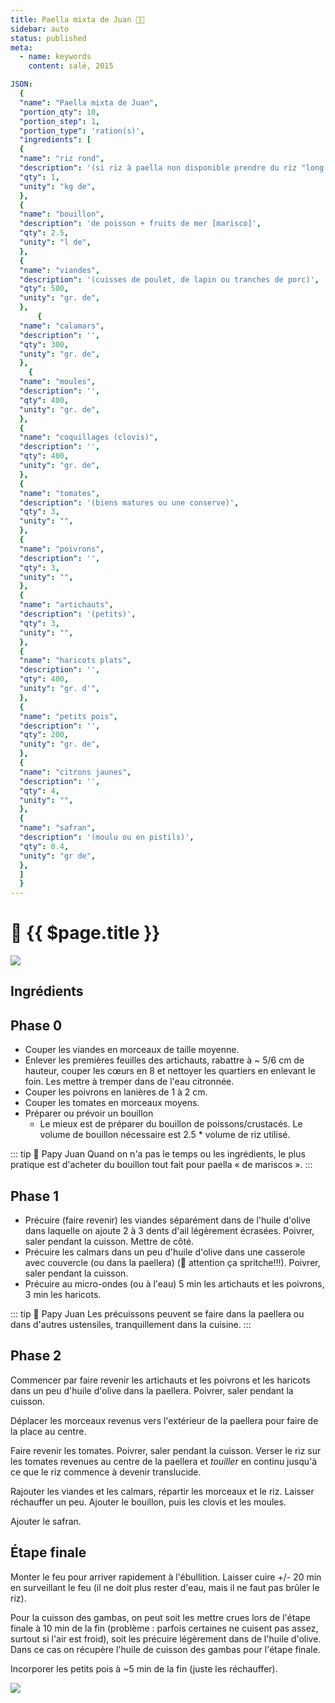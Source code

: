 ```yaml
---
title: Paella mixta de Juan 🥘🧓
sidebar: auto
status: published
meta:
  - name: keywords
    content: salé, 2015

JSON:
  {
  "name": "Paella mixta de Juan",
  "portion_qty": 10,
  "portion_step": 1,
  "portion_type": 'ration(s)',
  "ingredients": [
  {
  "name": "riz rond",
  "description": '(si riz à paella non disponible prendre du riz "long grain")',
  "qty": 1,
  "unity": "kg de",
  },
  {
  "name": "bouillon",
  "description": 'de poisson + fruits de mer [marisco]',
  "qty": 2.5,
  "unity": "l de",
  },
  {
  "name": "viandes",
  "description": '(cuisses de poulet, de lapin ou tranches de porc)',
  "qty": 500,
  "unity": "gr. de",
  },
      {
  "name": "calamars",
  "description": '',
  "qty": 300,
  "unity": "gr. de",
  },
    {
  "name": "moules",
  "description": '',
  "qty": 400,
  "unity": "gr. de",
  },
  {
  "name": "coquillages (clovis)",
  "description": '',
  "qty": 400,
  "unity": "gr. de",
  },
  {
  "name": "tomates",
  "description": '(biens matures ou une conserve)',
  "qty": 3,
  "unity": "",
  },
  {
  "name": "poivrons",
  "description": '',
  "qty": 3,
  "unity": "",
  },
  {
  "name": "artichauts",
  "description": '(petits)',
  "qty": 3,
  "unity": "",
  },
  {
  "name": "haricots plats",
  "description": '',
  "qty": 400,
  "unity": "gr. d'",
  },
  {
  "name": "petits pois",
  "description": '',
  "qty": 200,
  "unity": "gr. de",
  },
  {
  "name": "citrons jaunes",
  "description": '',
  "qty": 4,
  "unity": "",
  },
  {
  "name": "safran",
  "description": '(moulu ou en pistils)',
  "qty": 0.4,
  "unity": "gr de",
  },
  ]
  }
---
```

# 🥘 {{ $page.title }}

![](https://i.imgur.com/DbKbJeC.jpg)

## Ingrédients

<recipePortion :recette="$page.frontmatter.JSON" />

## Phase 0

- Couper les viandes en morceaux de taille moyenne.
- Enlever les premières feuilles des artichauts, rabattre à ~ 5/6 cm de hauteur, couper les cœurs en 8 et nettoyer les quartiers en enlevant le foin. Les mettre à tremper dans de l'eau citronnée.
- Couper les poivrons en lanières de 1 à 2 cm.
- Couper les tomates en morceaux moyens.
- Préparer ou prévoir un bouillon
  - Le mieux est de préparer du bouillon de poissons/crustacés. Le volume de bouillon nécessaire est 2.5 * volume de riz utilisé.

::: tip 🧓 Papy Juan
Quand on n'a pas le temps ou les ingrédients, le plus pratique est d'acheter du bouillon tout fait pour paella « de mariscos ».
:::

## Phase 1

- Précuire (faire revenir) les viandes séparément dans de l'huile d'olive dans laquelle on ajoute 2 à 3 dents d'ail légèrement écrasées. Poivrer, saler pendant la cuisson. Mettre de côté.
- Précuire les calmars dans un peu d'huile d'olive dans une casserole avec couvercle (ou dans la paellera) (🧓 attention ça spritche!!!). Poivrer, saler pendant la cuisson.
- Précuire au micro-ondes (ou à l'eau) 5 min les artichauts et les poivrons, 3 min les haricots.

::: tip 🧓 Papy Juan
Les précuissons peuvent se faire dans la paellera ou dans d'autres ustensiles, tranquillement dans la cuisine.
:::

## Phase 2

Commencer par faire revenir les artichauts et les poivrons et les haricots dans un peu d'huile d'olive dans la paellera. Poivrer, saler pendant la cuisson.

Déplacer les morceaux revenus vers l'extérieur de la paellera pour faire de la place au centre.

Faire revenir les tomates. Poivrer, saler pendant la cuisson.
Verser le riz sur les tomates revenues au centre de la paellera et *touiller* en continu jusqu'à ce que le riz commence à devenir translucide.

Rajouter les viandes et les calmars, répartir les morceaux et le riz. Laisser réchauffer un peu. Ajouter le bouillon, puis les clovis et les moules.

Ajouter le safran.

## Étape finale

Monter le feu pour arriver rapidement à l'ébullition.
Laisser cuire +/- 20 min en surveillant le feu (il ne doit plus rester d'eau, mais il ne faut pas brûler le riz).

Pour la cuisson des gambas, on peut soit les mettre crues lors de l'étape finale à 10 min de la fin (problème : parfois certaines ne cuisent pas assez, surtout si l'air est froid), soit les précuire légèrement dans de l'huile d'olive. Dans ce cas on récupère l'huile de cuisson des gambas pour l'étape finale.

Incorporer les petits pois à ~5 min de la fin (juste les réchauffer).

![](https://i.imgur.com/aXOdcfL.jpg)
